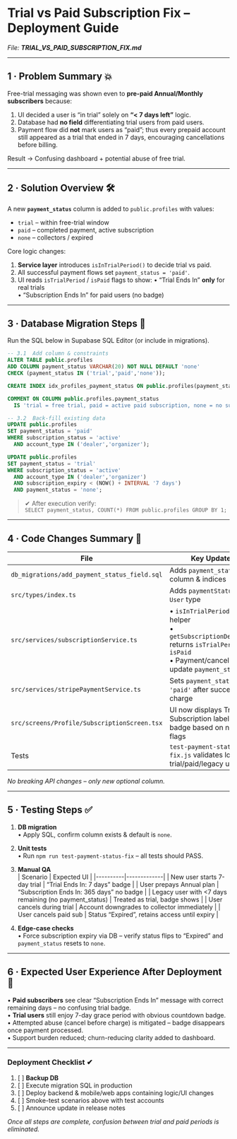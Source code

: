# Trial vs Paid Subscription Fix – Deployment Guide  
_File: **TRIAL_VS_PAID_SUBSCRIPTION_FIX.md**_

---

## 1 · Problem Summary 💥
Free-trial messaging was shown even to **pre-paid Annual/Monthly subscribers** because:
1. UI decided a user is “in trial” solely on **“< 7 days left”** logic.  
2. Database had **no field** differentiating trial users from paid users.  
3. Payment flow did **not** mark users as “paid”; thus every prepaid account still appeared as a trial that ended in 7 days, encouraging cancellations before billing.

Result → Confusing dashboard + potential abuse of free trial.

---

## 2 · Solution Overview 🛠️
A new **`payment_status`** column is added to `public.profiles` with values:
- `trial` – within free-trial window  
- `paid` – completed payment, active subscription  
- `none` – collectors / expired

Core logic changes:
1. **Service layer** introduces `isInTrialPeriod()` to decide trial vs paid.
2. All successful payment flows set `payment_status = 'paid'`.
3. UI reads `isTrialPeriod` / `isPaid` flags to show:
   • “Trial Ends In” **only** for real trials  
   • “Subscription Ends In” for paid users (no badge)

---

## 3 · Database Migration Steps 📑
Run the SQL below in Supabase SQL Editor (or include in migrations).

```sql
-- 3.1  Add column & constraints
ALTER TABLE public.profiles
ADD COLUMN payment_status VARCHAR(20) NOT NULL DEFAULT 'none'
CHECK (payment_status IN ('trial','paid','none'));

CREATE INDEX idx_profiles_payment_status ON public.profiles(payment_status);

COMMENT ON COLUMN public.profiles.payment_status
  IS 'trial = free trial, paid = active paid subscription, none = no sub';

-- 3.2  Back-fill existing data
UPDATE public.profiles
SET payment_status = 'paid'
WHERE subscription_status = 'active'
  AND account_type IN ('dealer','organizer');

UPDATE public.profiles
SET payment_status = 'trial'
WHERE subscription_status = 'active'
  AND account_type IN ('dealer','organizer')
  AND subscription_expiry < (NOW() + INTERVAL '7 days')
  AND payment_status = 'none';
```

> ✔ After execution verify:  
> `SELECT payment_status, COUNT(*) FROM public.profiles GROUP BY 1;`

---

## 4 · Code Changes Summary 📝
| File | Key Updates |
|------|-------------|
| `db_migrations/add_payment_status_field.sql` | Adds `payment_status` column & indices |
| `src/types/index.ts` | Adds `paymentStatus` to `User` type |
| `src/services/subscriptionService.ts` | • `isInTrialPeriod()` helper<br>• `getSubscriptionDetails()` returns `isTrialPeriod`, `isPaid`<br>• Payment/cancel flows update `payment_status` |
| `src/services/stripePaymentService.ts` | Sets `payment_status = 'paid'` after successful charge |
| `src/screens/Profile/SubscriptionScreen.tsx` | UI now displays Trial vs Subscription labels & badge based on new flags |
| Tests | `test-payment-status-fix.js` validates logic for trial/paid/legacy users |

_No breaking API changes – only new optional column._

---

## 5 · Testing Steps ✅
1. **DB migration**  
   • Apply SQL, confirm column exists & default is `none`.

2. **Unit tests**  
   • Run `npm run test-payment-status-fix` – all tests should PASS.

3. **Manual QA**  
   | Scenario | Expected UI |
   |----------|-------------|
   | New user starts 7-day trial | “Trial Ends In: 7 days” badge |
   | User prepays Annual plan | “Subscription Ends In: 365 days” no badge |
   | Legacy user with <7 days remaining (no payment_status) | Treated as trial, badge shows |
   | User cancels during trial | Account downgrades to collector immediately |
   | User cancels paid sub | Status “Expired”, retains access until expiry |

4. **Edge-case checks**  
   • Force subscription expiry via DB – verify status flips to “Expired” and `payment_status` resets to `none`.

---

## 6 · Expected User Experience After Deployment 🎉
• **Paid subscribers** see clear “Subscription Ends In” message with correct remaining days – no confusing trial badge.  
• **Trial users** still enjoy 7-day grace period with obvious countdown badge.  
• Attempted abuse (cancel before charge) is mitigated – badge disappears once payment processed.  
• Support burden reduced; churn-reducing clarity added to dashboard.

---

### Deployment Checklist ✔
1. [ ] **Backup DB**  
2. [ ] Execute migration SQL in production  
3. [ ] Deploy backend & mobile/web apps containing logic/UI changes  
4. [ ] Smoke-test scenarios above with test accounts  
5. [ ] Announce update in release notes  

_Once all steps are complete, confusion between trial and paid periods is eliminated._  
